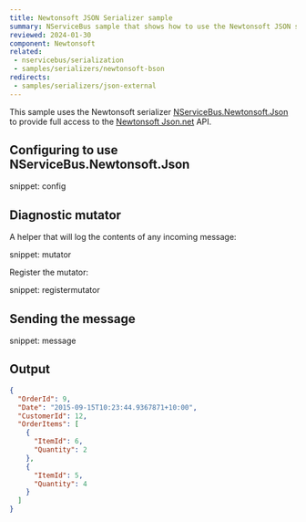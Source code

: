 ```yaml
---
title: Newtonsoft JSON Serializer sample
summary: NServiceBus sample that shows how to use the Newtonsoft JSON serializer in an endpoint
reviewed: 2024-01-30
component: Newtonsoft
related:
 - nservicebus/serialization
 - samples/serializers/newtonsoft-bson
redirects:
 - samples/serializers/json-external
---
```



This sample uses the Newtonsoft serializer [NServiceBus.Newtonsoft.Json](https://github.com/Particular/NServiceBus.Newtonsoft.Json) to provide full access to the [Newtonsoft Json.net](https://www.newtonsoft.com/json) API.

## Configuring to use NServiceBus.Newtonsoft.Json

snippet: config

## Diagnostic mutator

A helper that will log the contents of any incoming message:

snippet: mutator

Register the mutator:

snippet: registermutator

## Sending the message

snippet: message

## Output

```json
{
  "OrderId": 9,
  "Date": "2015-09-15T10:23:44.9367871+10:00",
  "CustomerId": 12,
  "OrderItems": [
    {
      "ItemId": 6,
      "Quantity": 2
    },
    {
      "ItemId": 5,
      "Quantity": 4
    }
  ]
}
```
